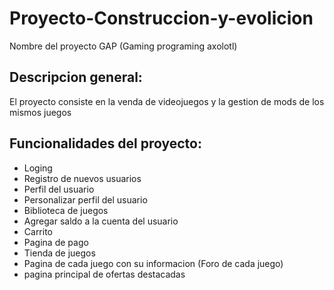 # Proyecto-Construccion-y-evolicion
Nombre del proyecto GAP (Gaming programing axolotl)

## Descripcion general:
El proyecto consiste en la venda de videojuegos y la gestion de mods de los mismos juegos 

## Funcionalidades del proyecto:
- Loging
- Registro de nuevos usuarios
- Perfil del usuario
- Personalizar perfil del usuario
- Biblioteca de juegos
- Agregar saldo a la cuenta del usuario
- Carrito
- Pagina de pago
- Tienda de juegos
- Pagina de cada juego con su informacion (Foro de cada juego)
- pagina principal de ofertas destacadas

